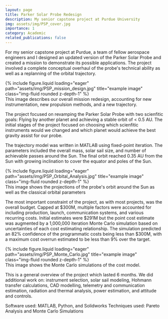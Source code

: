 ```yaml
---
layout: page
title: Parker Solar Probe Redesign
description: My senior capstone project at Purdue University
img: assets/img/PSP_cover.jpg
importance: 1
category: Academic
related_publications: false
---
```



For my senior capstone project at Purdue, a team of fellow aerospace engineers and I designed an updated version of the Parker Solar Probe and created a mission to demonstrate its possible applications. The project involved a complete conceptual overhaul of the probe's technical ability as well as a replanning of the orbital trajectory.

<div class="row">
    <div class="col-sm mt-3 mt-md-0">
        {% include figure.liquid loading="eager" path="assets/img/PSP_mission_design.jpg" title="example image" class="img-fluid rounded z-depth-1" %}
    </div>
</div>
<div class="caption">
    This image describes our overall mission redesign, accounting for new instrumentation, new propulsion methods, and a new trajectory. 
</div>

The project focused on revamping the Parker Solar Probe with two scienfitic goals: Flying by another planet and achieving a stable orbit of < 0.5 AU. The initial stages of the project focused on choosing which scienfitic instruments would we changed and which planet would achieve the best gravity assist for our probe. 

The trajectory model was written in MATLAB using fixed-point iteration. The parameters included the overall mass, solar sail size, and number of achievable passes around the Sun. The final orbit reached 0.35 AU from the Sun with growing inclination to cover the equator and poles of the Sun. 

<div class="row">
    <div class="col-sm mt-3 mt-md-0">
        {% include figure.liquid loading="eager" path="assets/img/PSP_Orbital_Analysis.jpg" title="example image" class="img-fluid rounded z-depth-1" %}
    </div>
</div>
<div class="caption">
    This image shows the projections of the probe's orbit around the Sun as well as the classical orbital parameters 
</div>


The most important constraint of the project, as with most projects, was the overall budget. Capped at $300M, multiple factors were accounted for including production, launch, communication systems, and various recurring costs. Initial estimates were $291M but the point cost estimate was augmented by a 1,000,000 iteration Monte Carlo simulation based on uncertainties of each cost estimating relationship. The simulation predicted an 82% confidence of the programmatic costs being less than $300M, with a maximum cost overrun estimated to be less than 9% over the target.

<div class="row">
    <div class="col-sm mt-3 mt-md-0">
        {% include figure.liquid loading="eager" path="assets/img/PSP_Monte_Carlo.jpg" title="example image" class="img-fluid rounded z-depth-1" %}
    </div>
</div>
<div class="caption">
    This image shows the Monte Carlo simulations of the cost model.
</div>

This is a general overview of the project which lasted 6 months. We did additional work on: instrument selection, solar sail modeling, Hohmann transfer calculations, CAD modelling, telemetry and communication estimation, radiation and thermal analysis, power estimation, and attitude and controls. 

Software used: MATLAB, Python, and Solidworks
Techniques used: Pareto Analysis and Monte Carlo Simulations
